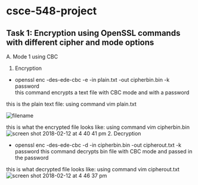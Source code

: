 # csce-548-project
Task 1: Encryption using OpenSSL commands with different cipher and mode options
----------------------------------------------------------------------------------------------------------------
A.	 Mode 1 using CBC 
1.	Encryption 
-	openssl enc -des-ede-cbc -e -in plain.txt -out cipherbin.bin -k password  
       this command encrypts a text file with CBC mode and with a password

this is the plain text file:  using command 
vim plain.txt

![filename](https://user-images.githubusercontent.com/36014195/36122343-010222b0-1017-11e8-9638-2e634287750f.png)

   this is what the encrypted file looks like: using command vim cipherbin.bin
   ![screen shot 2018-02-12 at 4 40 41 pm](https://user-images.githubusercontent.com/36014195/36122546-be277d4a-1017-11e8-8520-acf3a9d22a6a.png)
2.	Decryption
-	openssl enc -des-ede-cbc -d -in cipherbin.bin -out cipherout.txt -k password
this command decrypts bin file with CBC mode and passed in the password

this is what decrypted file looks like: using command vim cipherout.txt
![screen shot 2018-02-12 at 4 46 37 pm](https://user-images.githubusercontent.com/36014195/36122563-d7567e6a-1017-11e8-970c-3f8bff4e66e8.png)

